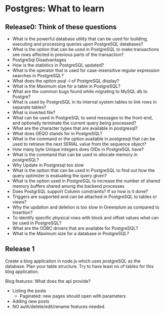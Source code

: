 # Postgres: What to learn

## Release0: Think of these questions

- What is the powerful database utility that can be used for building, executing and processing queries upon PostgreSQL databases?
- What is the option that can be used in PostgreSQL to make transactions see rows affected in previous parts of the transaction?
- PostgreSql Disadvantages
- How is the statistics in PostgreSQL updated?
- What is the operator that is used for case-insensitive regular expression searches in PostgreSQL?
- What does the option psql -l of PostgreSQL display?
- What is the Maximum size for a table in PostgreSQL?
- What are the common bugs found while migrating to MySQL db to Postgre?
- What is used by PostgreSQL in its internal system tables to link rows in separate tables?
- What is inverted file?
- What can be used in PostgreSQL to send messages to the front-end, and optionally terminate the current query being processed?
- What are the character types that are available in postgresql?
- What does GEQO stands for in PostgreSQL?
- What is the command or the option available in postgresql that can be used to retrieve the next SERIAL value from the sequence object?
- How many byte Unique integers does OIDs in PostgreSQL have?
- What is the command that can be used to allocate memory in postgreSQL?
- Why Update in Postgresql too slow
- What is the option that can be used in PostgreSQL to find out how the query optimizer is evaluating the query given?
- What is the option used in PostgreSQL to increase the number of shared memory buffers shared among the backend processes
- Does PostgrSQL support Column constraints? If so how is it done?
- Triggers are supported and can be attached in PostgreSQL to tables or views?
- Why the updation and deletion is too slow in Greenplum as compared to Insertion?
- To identify specific physical rows with block and offset values what can be used in PostgreSQL?
- What are the ODBC drivers that are available for PostgreSQL?
- What is the Maximum size for a database in PostgreSQL?

## Release 1

Create a blog application in node.js which uses postgreSQL as the database. Plan your table structure. Try to have least no of tables for this blog application.

Blog features: What does the api provide?
- Listing the posts
  - Paginated: new pages should open with parameters
- Adding new posts
- NO auth/delete/edit/rename features needed.

